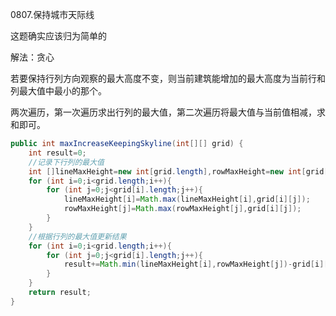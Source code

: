0807.保持城市天际线



这题确实应该归为简单的



解法：贪心

若要保持行列方向观察的最大高度不变，则当前建筑能增加的最大高度为当前行和列最大值中最小的那个。

两次遍历，第一次遍历求出行列的最大值，第二次遍历将最大值与当前值相减，求和即可。



```java
public int maxIncreaseKeepingSkyline(int[][] grid) {
    int result=0;
    //记录下行列的最大值
    int []lineMaxHeight=new int[grid.length],rowMaxHeight=new int[grid[0].length];
    for (int i=0;i<grid.length;i++){
        for (int j=0;j<grid[i].length;j++){
            lineMaxHeight[i]=Math.max(lineMaxHeight[i],grid[i][j]);
            rowMaxHeight[j]=Math.max(rowMaxHeight[j],grid[i][j]);
        }
    }
    //根据行列的最大值更新结果
    for (int i=0;i<grid.length;i++){
        for (int j=0;j<grid[i].length;j++){
            result+=Math.min(lineMaxHeight[i],rowMaxHeight[j])-grid[i][j];
        }
    }
    return result;
}
```

